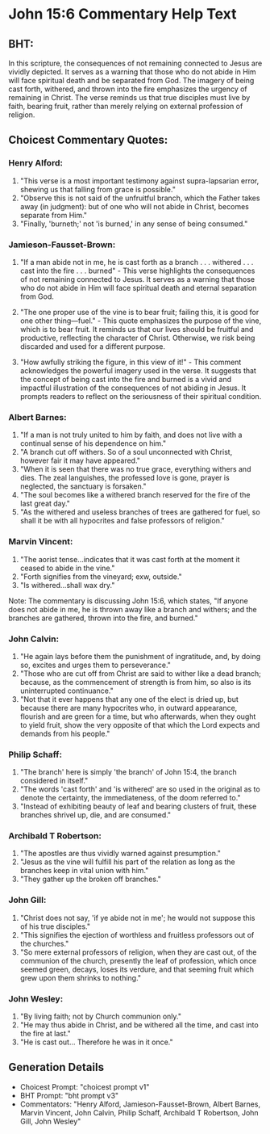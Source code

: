 # John 15:6 Commentary Help Text

## BHT:
In this scripture, the consequences of not remaining connected to Jesus are vividly depicted. It serves as a warning that those who do not abide in Him will face spiritual death and be separated from God. The imagery of being cast forth, withered, and thrown into the fire emphasizes the urgency of remaining in Christ. The verse reminds us that true disciples must live by faith, bearing fruit, rather than merely relying on external profession of religion.

## Choicest Commentary Quotes:
### Henry Alford:
1. "This verse is a most important testimony against supra-lapsarian error, shewing us that falling from grace is possible."
2. "Observe this is not said of the unfruitful branch, which the Father takes away (in judgment): but of one who will not abide in Christ, becomes separate from Him."
3. "Finally, 'burneth;' not 'is burned,' in any sense of being consumed."

### Jamieson-Fausset-Brown:
1. "If a man abide not in me, he is cast forth as a branch . . . withered . . . cast into the fire . . . burned" - This verse highlights the consequences of not remaining connected to Jesus. It serves as a warning that those who do not abide in Him will face spiritual death and eternal separation from God.

2. "The one proper use of the vine is to bear fruit; failing this, it is good for one other thing—fuel." - This quote emphasizes the purpose of the vine, which is to bear fruit. It reminds us that our lives should be fruitful and productive, reflecting the character of Christ. Otherwise, we risk being discarded and used for a different purpose.

3. "How awfully striking the figure, in this view of it!" - This comment acknowledges the powerful imagery used in the verse. It suggests that the concept of being cast into the fire and burned is a vivid and impactful illustration of the consequences of not abiding in Jesus. It prompts readers to reflect on the seriousness of their spiritual condition.

### Albert Barnes:
1. "If a man is not truly united to him by faith, and does not live with a continual sense of his dependence on him."
2. "A branch cut off withers. So of a soul unconnected with Christ, however fair it may have appeared."
3. "When it is seen that there was no true grace, everything withers and dies. The zeal languishes, the professed love is gone, prayer is neglected, the sanctuary is forsaken."
4. "The soul becomes like a withered branch reserved for the fire of the last great day."
5. "As the withered and useless branches of trees are gathered for fuel, so shall it be with all hypocrites and false professors of religion."

### Marvin Vincent:
1. "The aorist tense...indicates that it was cast forth at the moment it ceased to abide in the vine."
2. "Forth signifies from the vineyard; exw, outside."
3. "Is withered...shall wax dry."

Note: The commentary is discussing John 15:6, which states, "If anyone does not abide in me, he is thrown away like a branch and withers; and the branches are gathered, thrown into the fire, and burned."

### John Calvin:
1. "He again lays before them the punishment of ingratitude, and, by doing so, excites and urges them to perseverance."
2. "Those who are cut off from Christ are said to wither like a dead branch; because, as the commencement of strength is from him, so also is its uninterrupted continuance."
3. "Not that it ever happens that any one of the elect is dried up, but because there are many hypocrites who, in outward appearance, flourish and are green for a time, but who afterwards, when they ought to yield fruit, show the very opposite of that which the Lord expects and demands from his people."

### Philip Schaff:
1. "The branch' here is simply 'the branch' of John 15:4, the branch considered in itself."
2. "The words 'cast forth' and 'is withered' are so used in the original as to denote the certainty, the immediateness, of the doom referred to."
3. "Instead of exhibiting beauty of leaf and bearing clusters of fruit, these branches shrivel up, die, and are consumed."

### Archibald T Robertson:
1. "The apostles are thus vividly warned against presumption."
2. "Jesus as the vine will fulfill his part of the relation as long as the branches keep in vital union with him."
3. "They gather up the broken off branches."

### John Gill:
1. "Christ does not say, 'if ye abide not in me'; he would not suppose this of his true disciples."
2. "This signifies the ejection of worthless and fruitless professors out of the churches."
3. "So mere external professors of religion, when they are cast out, of the communion of the church, presently the leaf of profession, which once seemed green, decays, loses its verdure, and that seeming fruit which grew upon them shrinks to nothing."

### John Wesley:
1. "By living faith; not by Church communion only."
2. "He may thus abide in Christ, and be withered all the time, and cast into the fire at last."
3. "He is cast out... Therefore he was in it once."


## Generation Details
- Choicest Prompt: "choicest prompt v1"
- BHT Prompt: "bht prompt v3"
- Commentators: "Henry Alford, Jamieson-Fausset-Brown, Albert Barnes, Marvin Vincent, John Calvin, Philip Schaff, Archibald T Robertson, John Gill, John Wesley"
